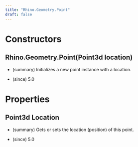 ```yaml
---
title: "Rhino.Geometry.Point"
draft: false
---
```


# Constructors
## Rhino.Geometry.Point(Point3d location)
- (summary) 
     Initializes a new point instance with a location.
     
- (since) 5.0
# Properties
## Point3d Location
- (summary) 
     Gets or sets the location (position) of this point.
     
- (since) 5.0
